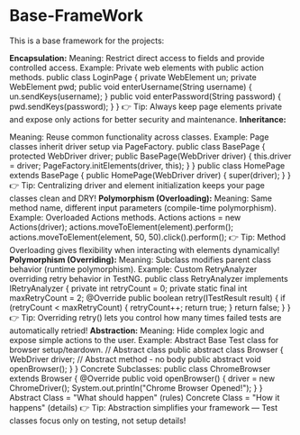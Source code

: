 # Base-FrameWork

This is a base framework for the projects:

**Encapsulation:**
Meaning: Restrict direct access to fields and provide controlled access.
Example: Private web elements with public action methods.
public class LoginPage {
 private WebElement un;
 private WebElement pwd;
public void enterUsername(String username) { 
 un.sendKeys(username); }
public void enterPassword(String password) { 
 pwd.sendKeys(password); }
}
👉 Tip: Always keep page elements private and expose only actions for better security and maintenance.
**Inheritance:**

Meaning: Reuse common functionality across classes.
Example: Page classes inherit driver setup via PageFactory.
public class BasePage {
 protected WebDriver driver;
public BasePage(WebDriver driver) {
 this.driver = driver;
 PageFactory.initElements(driver, this);
 }
}
public class HomePage extends BasePage {
 public HomePage(WebDriver driver) {
 super(driver);
 }
}
👉 Tip: Centralizing driver and element initialization keeps your page classes clean and DRY!
**Polymorphism (Overloading):**
Meaning: Same method name, different input parameters (compile-time polymorphism).
Example: Overloaded Actions methods.
Actions actions = new Actions(driver);
actions.moveToElement(element).perform();
actions.moveToElement(element, 50, 50).click().perform();
👉 Tip: Method Overloading gives flexibility when interacting with elements dynamically!
**Polymorphism (Overriding):**
Meaning: Subclass modifies parent class behavior (runtime polymorphism).
Example: Custom RetryAnalyzer overriding retry behavior in TestNG.
public class RetryAnalyzer implements IRetryAnalyzer {
 private int retryCount = 0;
 private static final int maxRetryCount = 2;
 @Override
 public boolean retry(ITestResult result) {
 if (retryCount < maxRetryCount) {
 retryCount++;
 return true;
 }
 return false;
 }
}
👉 Tip: Overriding retry() lets you control how many times failed tests are automatically retried!
**Abstraction:**
Meaning: Hide complex logic and expose simple actions to the user.
Example: Abstract Base Test class for browser setup/teardown.
// Abstract class
public abstract class Browser {
 WebDriver driver;
 // Abstract method - no body
 public abstract void openBrowser();
 }
}
 Concrete Subclasses:
public class ChromeBrowser extends Browser {
 @Override
 public void openBrowser() {
 driver = new ChromeDriver();
 System.out.println("Chrome Browser Opened!");
 }
}
Abstract Class = "What should happen" (rules)
Concrete Class = "How it happens" (details)
👉 Tip: Abstraction simplifies your framework — Test classes focus only on testing, not setup details!

